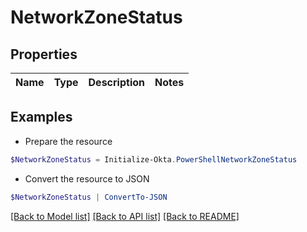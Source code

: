 # NetworkZoneStatus
## Properties

Name | Type | Description | Notes
------------ | ------------- | ------------- | -------------

## Examples

- Prepare the resource
```powershell
$NetworkZoneStatus = Initialize-Okta.PowerShellNetworkZoneStatus 
```

- Convert the resource to JSON
```powershell
$NetworkZoneStatus | ConvertTo-JSON
```

[[Back to Model list]](../README.md#documentation-for-models) [[Back to API list]](../README.md#documentation-for-api-endpoints) [[Back to README]](../README.md)


